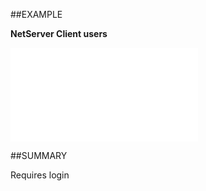 
##EXAMPLE

**NetServer Client users**



![](..\..\Examples\vbs\SOSettings.NetServerClientUsers.vbs.txt)


##SUMMARY

Requires login

